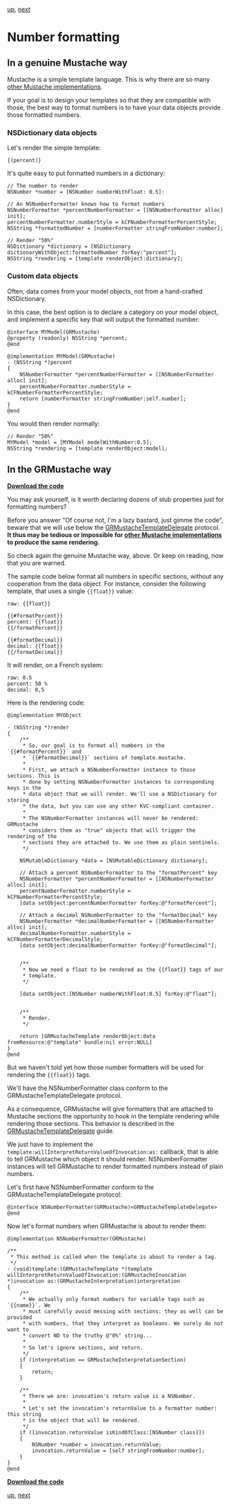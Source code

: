 [up](../../../../tree/master/Guides/sample_code), [next](indexes.md)

Number formatting
=================

In a genuine Mustache way
-------------------------

Mustache is a simple template language. This is why there are so many [other Mustache implementations](https://github.com/defunkt/mustache/wiki/Other-Mustache-implementations).

If your goal is to design your templates so that they are compatible with those, the best way to format numbers is to have your data objects provide those formatted numbers.

### NSDictionary data objects

Let's render the simple template:

    {(percent)}

It's quite easy to put formatted numbers in a dictionary:

```objc
// The number to render
NSNumber *number = [NSNumber numberWithFloat: 0.5]:

// An NSNumberFormatter knows how to format numbers
NSNumberFormatter *percentNumberFormatter = [[NSNumberFormatter alloc] init];
percentNumberFormatter.numberStyle = kCFNumberFormatterPercentStyle;
NSString *formattedNumber = [numberFormatter stringFromNumber:number];

// Render "50%"
NSDictionary *dictionary = [NSDictionary dictionaryWithObject:formattedNumber forKey:"percent"];
NSString *rendering = [template renderObject:dictionary];
```

### Custom data objects

Often, data comes from your model objects, not from a hand-crafted NSDictionary.

In this case, the best option is to declare a category on your model object, and implement a specific key that will output the formatted number:

```objc
@interface MYModel(GRMustache)
@property (readonly) NSString *percent;
@end

@implementation MYModel(GRMustache)
- (NSString *)percent
{
    NSNumberFormatter *percentNumberFormatter = [[NSNumberFormatter alloc] init];
    percentNumberFormatter.numberStyle = kCFNumberFormatterPercentStyle;
    return [numberFormatter stringFromNumber:self.number];
}
@end
```

You would then render normally:

```objc
// Render "50%"
MYModel *model = [MYModel modelWithNumber:0.5];
NSString *rendering = [template renderObject:model];
```

In the GRMustache way
---------------------

**[Download the code](../../../../tree/master/Guides/sample_code/number_formatting)**

You may ask yourself, is it worth declaring dozens of stub properties just for formatting numbers?

Before you answer "Of course not, I'm a lazy bastard, just gimme the code", beware that we will use below the [GRMustacheTemplateDelegate](../delegate.md) protocol. **It thus may be tedious or impossible for [other Mustache implementations](https://github.com/defunkt/mustache/wiki/Other-Mustache-implementations) to produce the same rendering.**

So check again the genuine Mustache way, above. Or keep on reading, now that you are warned.

The sample code below format all numbers in specific sections, without any cooperation from the data object. For instance, consider the following template, that uses a single `{{float}}` value:

    raw: {{float}}

    {{#formatPercent}}
    percent: {{float}}
    {{/formatPercent}}

    {{#formatDecimal}}
    decimal: {{float}}
    {{/formatDecimal}}

It will render, on a French system:

    raw: 0.5
    percent: 50 %
    decimal: 0,5

Here is the rendering code:

```objc
@implementation MYObject

- (NSString *)render
{
    /**
     * So, our goal is to format all numbers in the `{{#formatPercent}}` and
     * `{{#formatDecimal}}` sections of template.mustache.
     * 
     * First, we attach a NSNumberFormatter instance to those sections. This is
     * done by setting NSNumberFormatter instances to corresponding keys in the
     * data object that we will render. We'll use a NSDictionary for storing
     * the data, but you can use any other KVC-compliant container.
     * 
     * The NSNumberFormatter instances will never be rendered: GRMustache
     * considers them as "true" objects that will trigger the rendering of the
     * sections they are attached to. We use them as plain sentinels.
     */
    
    NSMutableDictionary *data = [NSMutableDictionary dictionary];
    
    // Attach a percent NSNumberFormatter to the "formatPercent" key
    NSNumberFormatter *percentNumberFormatter = [[NSNumberFormatter alloc] init];
    percentNumberFormatter.numberStyle = kCFNumberFormatterPercentStyle;
    [data setObject:percentNumberFormatter forKey:@"formatPercent"];
    
    // Attach a decimal NSNumberFormatter to the "formatDecimal" key
    NSNumberFormatter *decimalNumberFormatter = [[NSNumberFormatter alloc] init];
    decimalNumberFormatter.numberStyle = kCFNumberFormatterDecimalStyle;
    [data setObject:decimalNumberFormatter forKey:@"formatDecimal"];
    
    
    /**
     * Now we need a float to be rendered as the {{float}} tags of our
     * template.
     */
    
    [data setObject:[NSNumber numberWithFloat:0.5] forKey:@"float"];
    
    
    /**
     * Render.
     */
    
    return [GRMustacheTemplate renderObject:data fromResource:@"template" bundle:nil error:NULL]
}
@end
```

But we haven't told yet how those number formatters will be used for rendering the `{{float}}` tags.

We'll have the NSNumberFormatter class conform to the GRMustacheTemplateDelegate protocol.

As a consequence, GRMustache will give formatters that are attached to Mustache sections the opportunity to hook in the template rendering while rendering those sections. This behavior is described in the [GRMustacheTemplateDelegate](../delegate.md) guide.

We just have to implement the `template:willInterpretReturnValueOfInvocation:as:` callback, that is able to tell GRMustache which object it should render. NSNumberFormatter instances will tell GRMustache to render formatted numbers instead of plain numbers.

Let's first have NSNumberFormatter conform to the GRMustacheTemplateDelegate protocol:

```objc
@interface NSNumberFormatter(GRMustache)<GRMustacheTemplateDelegate>
@end
```

Now let's format numbers when GRMustache is about to render them:

```objc
@implementation NSNumberFormatter(GRMustache)

/**
 * This method is called when the template is about to render a tag.
 */
- (void)template:(GRMustacheTemplate *)template willInterpretReturnValueOfInvocation:(GRMustacheInvocation *)invocation as:(GRMustacheInterpretation)interpretation
{
    /**
     * We actually only format numbers for variable tags such as `{{name}}`. We
     * must carefully avoid messing with sections: they as well can be provided
     * with numbers, that they interpret as booleans. We surely do not want to
     * convert NO to the truthy @"0%" string...
     * 
     * So let's ignore sections, and return.
     */
    if (interpretation == GRMustacheInterpretationSection)
    {
        return;
    }
    
    /**
     * There we are: invocation's return value is a NSNumber.
     * 
     * Let's set the invocation's returnValue to a formatter number: this string
     * is the object that will be rendered.
     */
    if ([invocation.returnValue isKindOfClass:[NSNumber class]])
    {
        NSNumber *number = invocation.returnValue;
        invocation.returnValue = [self stringFromNumber:number];
    }
}
@end
```

**[Download the code](../../../../tree/master/Guides/sample_code/number_formatting)**

[up](../../../../tree/master/Guides/sample_code), [next](indexes.md)